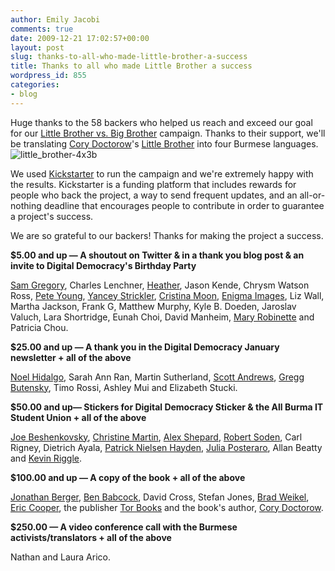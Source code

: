 ```yaml
---
author: Emily Jacobi
comments: true
date: 2009-12-21 17:02:57+00:00
layout: post
slug: thanks-to-all-who-made-little-brother-a-success
title: Thanks to all who made Little Brother a success
wordpress_id: 855
categories:
- blog
---
```


Huge thanks to the 58 backers who helped us reach and exceed our goal for our [Little Brother vs. Big Brother](http://www.kickstarter.com/projects/1033999452/little-brother-vs-big-brother/) campaign. Thanks to their support, we'll be translating [Cory Doctorow](http://craphound.com/bio.php)'s [Little Brother](http://craphound.com/littlebrother/about/) into four Burmese languages.![little_brother-4x3b](https://s3.amazonaws.com/digidem-www/wp-content/uploads/2009/11/little_brother-4x3b2-300x225.png)

We used [Kickstarter](http://www.kickstarter.com/) to run the campaign and we're extremely happy with the results. Kickstarter is a funding platform that includes rewards for people who back the project, a way to send frequent updates, and an all-or-nothing deadline that encourages people to contribute in order to guarantee a project's success.

We are so grateful to our backers! Thanks for making the project a success.

**$5.00 and up — A shoutout on Twitter & in a thank you blog post & an invite to Digital Democracy's Birthday Party**

[Sam Gregory](http://twitter.com/samgregory), Charles Lenchner, [Heather](http://twitter.com/heathergracious), Jason Kende, Chrysm Watson Ross, [Pete Young](http://peteyoung.livejournal.com/), [Yancey Strickler](http://twitter.com/ystrickler), [Cristina Moon](http://cristinamoon.com/wordpress/), [Enigma Images](http://www.enigmaimages.net), Liz Wall, Martha Jackson, Frank G, Matthew Murphy, Kyle B. Doeden, Jaroslav Valuch, Lara Shortridge, Eunah Choi, David Manheim, [Mary Robinette](http://www.maryrobinettekowal.com/) and Patricia Chou.

**$25.00 and up — A thank you in the Digital Democracy January newsletter + all of the above**

[Noel Hidalgo](http://blog.noneck.org/), Sarah Ann Ran, Martin Sutherland, [Scott Andrews](http://www.eclectica.info/), [Gregg Butensky](http://madnomad.com/), Timo Rossi, Ashley Mui and Elizabeth Stucki.

**$50.00 and up— Stickers for Digital Democracy Sticker & the All Burma IT Student Union + all of the above**

[Joe Beshenkovsky](http://www.shablabs.com/), [Christine Martin](http://twitter.com/chrissiy), [Alex Shepard](http://twitter.com/alexshepard), [Robert Soden](http://developmentseed.org/team/robert-soden), Carl Rigney, Dietrich Ayala, [Patrick Nielsen Hayden](http://nielsenhayden.com/), [Julia Posteraro](http://twitter.com/juliaposteraro), Allan Beatty and [Kevin Riggle](http://free-dissociation.com/).

**$100.00 and up — A copy of the book + all of the above**

[Jonathan Berger](http://jonathanpberger.com/), [Ben Babcock](http://tachyondecay.net/), David Cross, Stefan Jones, [Brad Weikel](http://bradweikel.com/), [Eric Cooper](http://twitter.com/ecooper), the publisher [Tor Books](http://www.tor.com/) and the book's author, [Cory Doctorow](http://craphound.com/bio.php).

**$250.00 — A video conference call with the Burmese activists/translators + all of the above**

Nathan and Laura Arico.
